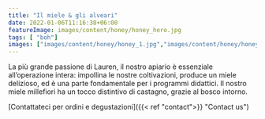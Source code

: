 ```yaml
---
title: "Il miele & gli alveari"
date: 2022-01-06T11:16:38+06:00
featureImage: images/content/honey/honey_hero.jpg
tags: [ "boh"]
images: ["images/content/honey/honey_1.jpg","images/content/honey/honey_2.jpg","images/content/honey/honey_3.jpg"]
---
```

  La più grande passione di Lauren, il nostro apiario è essenziale all’operazione intera: impollina le nostre coltivazioni, produce un miele delizioso, ed è una parte fondamentale per i programmi didattici. Il nostro miele millefiori ha un tocco distintivo di castagno, grazie al bosco intorno. 

[Contattateci per ordini e degustazioni]({{< ref "contact">}} "Contact us")